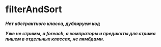 # filterAndSort
***Нет абстрактного класса, дублируем код***

***Уже не стримы, а foreach, а компраторы и предикаты для стрима пишем в отдельных классах, не лямбдами.***